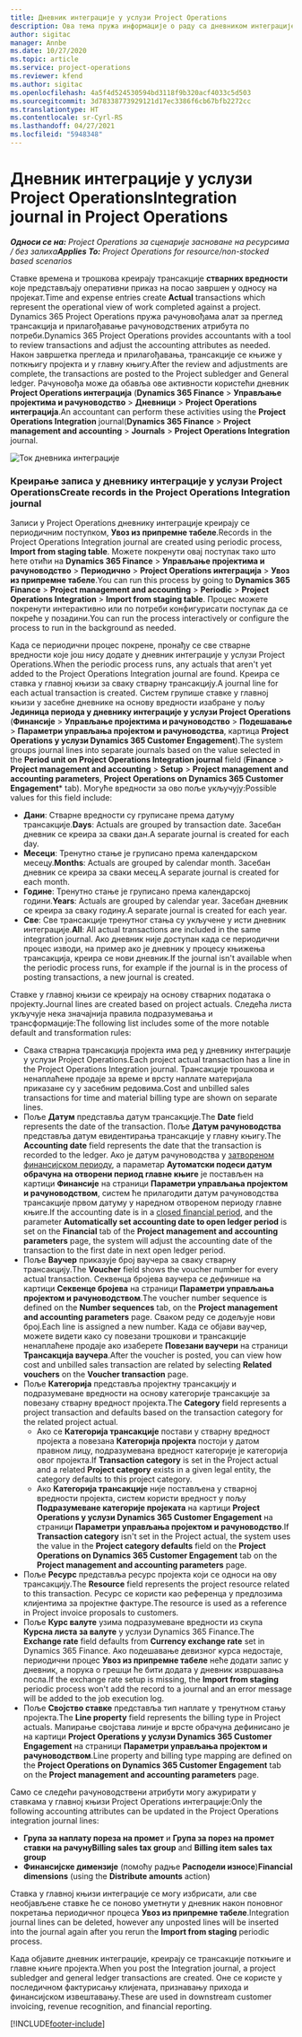 ```yaml
---
title: Дневник интеграције у услузи Project Operations
description: Ова тема пружа информације о раду са дневником интеграције у услузи Project Operations.
author: sigitac
manager: Annbe
ms.date: 10/27/2020
ms.topic: article
ms.service: project-operations
ms.reviewer: kfend
ms.author: sigitac
ms.openlocfilehash: 4a5f4d524530594bd3118f9b320acf4033c5d503
ms.sourcegitcommit: 3d78338773929121d17ec3386f6cb67bfb2272cc
ms.translationtype: HT
ms.contentlocale: sr-Cyrl-RS
ms.lasthandoff: 04/27/2021
ms.locfileid: "5948348"
---
```

# <a name="integration-journal-in-project-operations"></a><span data-ttu-id="9a40e-103">Дневник интеграције у услузи Project Operations</span><span class="sxs-lookup"><span data-stu-id="9a40e-103">Integration journal in Project Operations</span></span>

<span data-ttu-id="9a40e-104">_**Односи се на:** Project Operations за сценарије засноване на ресурсима / без залиха_</span><span class="sxs-lookup"><span data-stu-id="9a40e-104">_**Applies To:** Project Operations for resource/non-stocked based scenarios_</span></span>

<span data-ttu-id="9a40e-105">Ставке времена и трошкова креирају трансакције **стварних вредности** које представљају оперативни приказ на посао завршен у односу на пројекат.</span><span class="sxs-lookup"><span data-stu-id="9a40e-105">Time and expense entries create **Actual** transactions which represent the operational view of work completed against a project.</span></span> <span data-ttu-id="9a40e-106">Dynamics 365 Project Operations пружа рачуновођама алат за преглед трансакција и прилагођавање рачуноводствених атрибута по потреби.</span><span class="sxs-lookup"><span data-stu-id="9a40e-106">Dynamics 365 Project Operations provides accountants with a tool to review transactions and adjust the accounting attributes as needed.</span></span> <span data-ttu-id="9a40e-107">Након завршетка прегледа и прилагођавања, трансакције се књиже у поткњигу пројекта и у главну књигу.</span><span class="sxs-lookup"><span data-stu-id="9a40e-107">After the review and adjustments are complete, the transactions are posted to the Project subledger and General ledger.</span></span> <span data-ttu-id="9a40e-108">Рачуновођа може да обавља ове активности користећи дневник **Project Operations интеграција** (**Dynamics 365 Finance** > **Управљање пројектима и рачуноводство** > **Дневници** > **Project Operations интеграција**.</span><span class="sxs-lookup"><span data-stu-id="9a40e-108">An accountant can perform these activities using the **Project Operations Integration** journal(**Dynamics 365 Finance** > **Project management and accounting** > **Journals** > **Project Operations Integration** journal.</span></span>

![Ток дневника интеграције](./media/IntegrationJournal.png)

### <a name="create-records-in-the-project-operations-integration-journal"></a><span data-ttu-id="9a40e-110">Креирање записа у дневнику интеграције у услузи Project Operations</span><span class="sxs-lookup"><span data-stu-id="9a40e-110">Create records in the Project Operations Integration journal</span></span>

<span data-ttu-id="9a40e-111">Записи у Project Operations дневнику интеграције креирају се периодичним поступком, **Увоз из припремне табеле**.</span><span class="sxs-lookup"><span data-stu-id="9a40e-111">Records in the Project Operations Integration journal are created using periodic process, **Import from staging table**.</span></span> <span data-ttu-id="9a40e-112">Можете покренути овај поступак тако што ћете отићи на **Dynamics 365 Finance** > **Управљање пројектима и рачуноводство** > **Периодично** > **Project Operations интеграција** > **Увоз из припремне табеле**.</span><span class="sxs-lookup"><span data-stu-id="9a40e-112">You can run this process by going to **Dynamics 365 Finance** > **Project management and accounting** > **Periodic** > **Project Operations Integration** > **Import from staging table**.</span></span> <span data-ttu-id="9a40e-113">Процес можете покренути интерактивно или по потреби конфигурисати поступак да се покреће у позадини.</span><span class="sxs-lookup"><span data-stu-id="9a40e-113">You can run the process interactively or configure the process to run in the background as needed.</span></span>

<span data-ttu-id="9a40e-114">Када се периодични процес покрене, пронађу се све стварне вредности које још нису додате у дневник интеграције у услузи Project Operations.</span><span class="sxs-lookup"><span data-stu-id="9a40e-114">When the periodic process runs, any actuals that aren't yet added to the Project Operations Integration journal are found.</span></span> <span data-ttu-id="9a40e-115">Креира се ставка у главној књизи за сваку стварну трансакцију.</span><span class="sxs-lookup"><span data-stu-id="9a40e-115">A journal line for each actual transaction is created.</span></span>
<span data-ttu-id="9a40e-116">Систем групише ставке у главној књизи у засебне дневнике на основу вредности изабране у пољу **Јединица периода у дневнику интеграције у услузи Project Operations** (**Финансије** > **Управљање пројектима и рачуноводство** > **Подешавање** > **Параметри управљања пројектом и рачуноводства**, картица **Project Operations у услузи Dynamics 365 Customer Engagement**).</span><span class="sxs-lookup"><span data-stu-id="9a40e-116">The system groups journal lines into separate journals based on the value selected in the **Period unit on Project Operations Integration journal** field (**Finance** > **Project management and accounting** > **Setup** > **Project management and accounting parameters**, **Project Operations on Dynamics 365 Customer Engagement**\* tab).</span></span> <span data-ttu-id="9a40e-117">Могуће вредности за ово поље укључују:</span><span class="sxs-lookup"><span data-stu-id="9a40e-117">Possible values for this field include:</span></span>

  - <span data-ttu-id="9a40e-118">**Дани**: Стварне вредности су груписане према датуму трансакције.</span><span class="sxs-lookup"><span data-stu-id="9a40e-118">**Days**: Actuals are grouped by transaction date.</span></span> <span data-ttu-id="9a40e-119">Засебан дневник се креира за сваки дан.</span><span class="sxs-lookup"><span data-stu-id="9a40e-119">A separate journal is created for each day.</span></span>
  - <span data-ttu-id="9a40e-120">**Месеци**: Тренутно стање је груписано према календарском месецу.</span><span class="sxs-lookup"><span data-stu-id="9a40e-120">**Months**: Actuals are grouped by calendar month.</span></span> <span data-ttu-id="9a40e-121">Засебан дневник се креира за сваки месец.</span><span class="sxs-lookup"><span data-stu-id="9a40e-121">A separate journal is created for each month.</span></span>
  - <span data-ttu-id="9a40e-122">**Године**: Тренутно стање је груписано према календарској години.</span><span class="sxs-lookup"><span data-stu-id="9a40e-122">**Years**: Actuals are grouped by calendar year.</span></span> <span data-ttu-id="9a40e-123">Засебан дневник се креира за сваку годину.</span><span class="sxs-lookup"><span data-stu-id="9a40e-123">A separate journal is created for each year.</span></span>
  - <span data-ttu-id="9a40e-124">**Све**: Све трансакције тренутног стања су укључене у исти дневник интеграције.</span><span class="sxs-lookup"><span data-stu-id="9a40e-124">**All**: All actual transactions are included in the same integration journal.</span></span> <span data-ttu-id="9a40e-125">Ако дневник није доступан када се периодични процес изводи, на пример ако је дневник у процесу књижења трансакција, креира се нови дневник.</span><span class="sxs-lookup"><span data-stu-id="9a40e-125">If the journal isn't available when the periodic process runs, for example if the journal is in the process of posting transactions, a new journal is created.</span></span>

<span data-ttu-id="9a40e-126">Ставке у главној књизи се креирају на основу стварних података о пројекту.</span><span class="sxs-lookup"><span data-stu-id="9a40e-126">Journal lines are created based on project actuals.</span></span> <span data-ttu-id="9a40e-127">Следећа листа укључује нека значајнија правила подразумевања и трансформације:</span><span class="sxs-lookup"><span data-stu-id="9a40e-127">The following list includes some of the more notable default and transformation rules:</span></span>

  - <span data-ttu-id="9a40e-128">Свака стварна трансакција пројекта има ред у дневнику интеграције у услузи Project Operations.</span><span class="sxs-lookup"><span data-stu-id="9a40e-128">Each project actual transaction has a line in the Project Operations Integration journal.</span></span> <span data-ttu-id="9a40e-129">Трансакције трошкова и ненаплаћене продаје за време и врсту наплате материјала приказане су у засебним редовима.</span><span class="sxs-lookup"><span data-stu-id="9a40e-129">Cost and unbilled sales transactions for time and material billing type are shown on separate lines.</span></span>
  - <span data-ttu-id="9a40e-130">Поље **Датум** представља датум трансакције.</span><span class="sxs-lookup"><span data-stu-id="9a40e-130">The **Date** field represents the date of the transaction.</span></span> <span data-ttu-id="9a40e-131">Поље **Датум рачуноводства** представља датум евидентирања трансакције у главну књигу.</span><span class="sxs-lookup"><span data-stu-id="9a40e-131">The **Accounting date** field represents the date that the transaction is recorded to the ledger.</span></span> <span data-ttu-id="9a40e-132">Ако је датум рачуноводства у [затвореном финансијском периоду](/dynamics365/finance/general-ledger/close-general-ledger-at-period-end), а параметар **Аутоматски подеси датум обрачуна на отворени период главне књиге** је постављен на картици **Финансије** на страници **Параметри управљања пројектом и рачуноводством**, систем ће прилагодити датум рачуноводства трансакције првом датуму у наредном отвореном периоду главне књиге.</span><span class="sxs-lookup"><span data-stu-id="9a40e-132">If the accounting date is in a [closed financial period](/dynamics365/finance/general-ledger/close-general-ledger-at-period-end), and the parameter **Automatically set accounting date to open ledger period** is set on the **Financial** tab of the **Project management and accounting parameters** page, the system will adjust the accounting date of the transaction to the first date in next open ledger period.</span></span>
  - <span data-ttu-id="9a40e-133">Поље **Ваучер** приказује број ваучера за сваку стварну трансакцију.</span><span class="sxs-lookup"><span data-stu-id="9a40e-133">The **Voucher** field shows the voucher number for every actual transaction.</span></span> <span data-ttu-id="9a40e-134">Секвенца бројева ваучера се дефинише на картици **Секвенце бројева** на страници **Параметри управљања пројектом и рачуноводством**.</span><span class="sxs-lookup"><span data-stu-id="9a40e-134">The voucher number sequence is defined on the **Number sequences** tab, on the **Project management and accounting parameters** page.</span></span> <span data-ttu-id="9a40e-135">Сваком реду се додељује нови број.</span><span class="sxs-lookup"><span data-stu-id="9a40e-135">Each line is assigned a new number.</span></span> <span data-ttu-id="9a40e-136">Када се објави ваучер, можете видети како су повезани трошкови и трансакције ненаплаћене продаје ако изаберете **Повезани ваучери** на страници **Трансакција ваучера**.</span><span class="sxs-lookup"><span data-stu-id="9a40e-136">After the voucher is posted, you can view how cost and unbilled sales transaction are related by selecting **Related vouchers** on the **Voucher transaction** page.</span></span>
  - <span data-ttu-id="9a40e-137">Поље **Категорија** представља пројектну трансакцију и подразумеване вредности на основу категорије трансакције за повезану стварну вредност пројекта.</span><span class="sxs-lookup"><span data-stu-id="9a40e-137">The **Category** field represents a project transaction and defaults based on the transaction category for the related project actual.</span></span>
    - <span data-ttu-id="9a40e-138">Ако се **Категорија трансакције** постави у стварну вредност пројекта а повезана **Категорија пројекта** постоји у датом правном лицу, подразумевана вредност категорије је категорија овог пројекта.</span><span class="sxs-lookup"><span data-stu-id="9a40e-138">If **Transaction category** is set in the Project actual and a related **Project category** exists in a given legal entity, the category defaults to this project category.</span></span>
    - <span data-ttu-id="9a40e-139">Ако **Категорија трансакције** није постављена у стварној вредности пројекта, систем користи вредност у пољу **Подразумеване категорије пројеката** на картици **Project Operations у услузи Dynamics 365 Customer Engagement** на страници **Параметри управљања пројектом и рачуноводство**.</span><span class="sxs-lookup"><span data-stu-id="9a40e-139">If **Transaction category** isn't set in the Project actual, the system uses the value in the **Project category defaults** field on the **Project Operations on Dynamics 365 Customer Engagement** tab on the **Project management and accounting parameters** page.</span></span>
  - <span data-ttu-id="9a40e-140">Поље **Ресурс** представља ресурс пројекта који се односи на ову трансакцију.</span><span class="sxs-lookup"><span data-stu-id="9a40e-140">The **Resource** field represents the project resource related to this transaction.</span></span> <span data-ttu-id="9a40e-141">Ресурс се користи као референца у предлозима клијентима за пројектне фактуре.</span><span class="sxs-lookup"><span data-stu-id="9a40e-141">The resource is used as a reference in Project invoice proposals to customers.</span></span>
  - <span data-ttu-id="9a40e-142">Поље **Курс валуте** узима подразумеване вредности из скупа **Курсна листа за валуте** у услузи Dynamics 365 Finance.</span><span class="sxs-lookup"><span data-stu-id="9a40e-142">The **Exchange rate** field defaults from **Currency exchange rate** set in Dynamics 365 Finance.</span></span> <span data-ttu-id="9a40e-143">Ако подешавање девизног курса недостаје, периодични процес **Увоз из припремне табеле** неће додати запис у дневник, а порука о грешци ће бити додата у дневник извршавања посла.</span><span class="sxs-lookup"><span data-stu-id="9a40e-143">If the exchange rate setup is missing, the **Import from staging** periodic process won't add the record to a journal and an error message will be added to the job execution log.</span></span>
  - <span data-ttu-id="9a40e-144">Поље **Својство ставке** представља тип наплате у тренутном стању пројекта.</span><span class="sxs-lookup"><span data-stu-id="9a40e-144">The **Line property** field represents the billing type in Project actuals.</span></span> <span data-ttu-id="9a40e-145">Мапирање својстава линије и врсте обрачуна дефинисано је на картици **Project Operations у услузи Dynamics 365 Customer Engagement** на страници **Параметри управљања пројектом и рачуноводством**.</span><span class="sxs-lookup"><span data-stu-id="9a40e-145">Line property and billing type mapping are defined on the **Project Operations on Dynamics 365 Customer Engagement** tab on the **Project management and accounting parameters** page.</span></span>

<span data-ttu-id="9a40e-146">Само се следећи рачуноводствени атрибути могу ажурирати у ставкама у главној књизи Project Operations интеграције:</span><span class="sxs-lookup"><span data-stu-id="9a40e-146">Only the following accounting attributes can be updated in the Project Operations integration journal lines:</span></span>

- <span data-ttu-id="9a40e-147">**Група за наплату пореза на промет** и **Група за порез на промет ставки на рачуну**</span><span class="sxs-lookup"><span data-stu-id="9a40e-147">**Billing sales tax group** and **Billing item sales tax group**</span></span>
- <span data-ttu-id="9a40e-148">**Финансијске димензије** (помоћу радње **Расподели износе**)</span><span class="sxs-lookup"><span data-stu-id="9a40e-148">**Financial dimensions** (using the **Distribute amounts** action)</span></span>

<span data-ttu-id="9a40e-149">Ставка у главној књизи интеграције се могу избрисати, али све необјављене ставке ће се поново уметнути у дневник након поновног покретања периодичног процеса **Увоз из припремне табеле**.</span><span class="sxs-lookup"><span data-stu-id="9a40e-149">Integration journal lines can be deleted, however any unposted lines will be inserted into the journal again after you rerun the **Import from staging** periodic process.</span></span>

<span data-ttu-id="9a40e-150">Када објавите дневник интеграције, креирају се трансакције поткњиге и главне књиге пројекта.</span><span class="sxs-lookup"><span data-stu-id="9a40e-150">When you post the Integration journal, a project subledger and general ledger transactions are created.</span></span> <span data-ttu-id="9a40e-151">Оне се користе у последичном фактурисању клијената, признавању прихода и финансијском извештавању.</span><span class="sxs-lookup"><span data-stu-id="9a40e-151">These are used in downstream customer invoicing, revenue recognition, and financial reporting.</span></span>


[!INCLUDE[footer-include](../includes/footer-banner.md)]